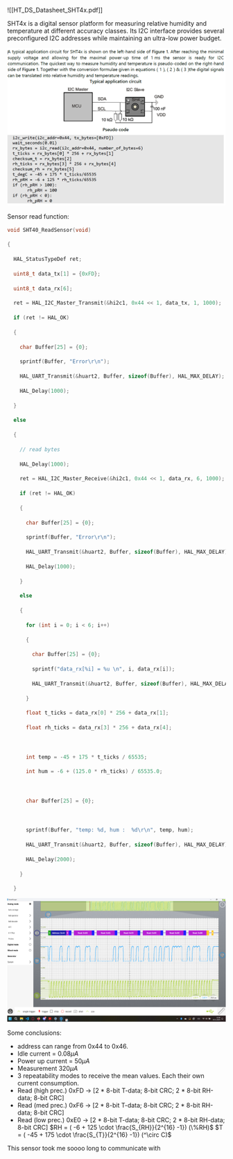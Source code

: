 ![[HT_DS_Datasheet_SHT4x.pdf]]

SHT4x is a digital sensor platform for measuring relative humidity and temperature at different accuracy classes. Its I2C interface provides several preconfigured I2C addresses while maintaining an ultra-low power budget.


![pseudocode](../../Images/Sensors/pseudocode.png)


Sensor read function:
```C
void SHT40_ReadSensor(void)

{

  HAL_StatusTypeDef ret;

  uint8_t data_tx[1] = {0xFD};

  uint8_t data_rx[6];

  ret = HAL_I2C_Master_Transmit(&hi2c1, 0x44 << 1, data_tx, 1, 1000);

  if (ret != HAL_OK)

  {

    char Buffer[25] = {0};

    sprintf(Buffer, "Error\r\n");

    HAL_UART_Transmit(&huart2, Buffer, sizeof(Buffer), HAL_MAX_DELAY);

    HAL_Delay(1000);

  }

  else

  {

    // read bytes

    HAL_Delay(1000);

    ret = HAL_I2C_Master_Receive(&hi2c1, 0x44 << 1, data_rx, 6, 1000);

    if (ret != HAL_OK)

    {

      char Buffer[25] = {0};

      sprintf(Buffer, "Error\r\n");

      HAL_UART_Transmit(&huart2, Buffer, sizeof(Buffer), HAL_MAX_DELAY);

      HAL_Delay(1000);

    }

    else

    {

      for (int i = 0; i < 6; i++)

      {

        char Buffer[25] = {0};

        sprintf("data_rx[%i] = %u \n", i, data_rx[i]);

        HAL_UART_Transmit(&huart2, Buffer, sizeof(Buffer), HAL_MAX_DELAY);

      }

      float t_ticks = data_rx[0] * 256 + data_rx[1];

      float rh_ticks = data_rx[3] * 256 + data_rx[4];

  

      int temp = -45 + 175 * t_ticks / 65535;

      int hum = -6 + (125.0 * rh_ticks) / 65535.0;

  

      char Buffer[25] = {0};

  

      sprintf(Buffer, "temp: %d, hum :  %d\r\n", temp, hum);

      HAL_UART_Transmit(&huart2, Buffer, sizeof(Buffer), HAL_MAX_DELAY);

      HAL_Delay(2000);

    }

  }

```

![SHT40_debuging](../../Images/I2C/SHT40_debuging.png)

Some conclusions: 
- address can range from 0x44 to 0x46.
- Idle current = $0.08\mu A$
- Power up current = $50\mu A$
- Measurement $320\mu A$
- 3 repeatability modes to receive the mean values. Each their own current consumption.
- Read (high prec.) 0xFD -> [2 * 8-bit T-data; 8-bit CRC; 2 * 8-bit RH-data; 8-bit CRC]
- Read (med prec.) 0xF6 -> [2 * 8-bit T-data; 8-bit CRC; 2 * 8-bit RH-data; 8-bit CRC]
- Read (low prec.) 0xE0 -> [2 * 8-bit T-data; 8-bit CRC; 2 * 8-bit RH-data; 8-bit CRC]
$RH = ( -6 + 125 \cdot \frac{S_{RH}}{2^{16} -1}) (\%RH)$
$T = ( -45 + 175 \cdot \frac{S_{T}}{2^{16} -1}) (^\circ C)$




This sensor took me soooo long to communicate with
